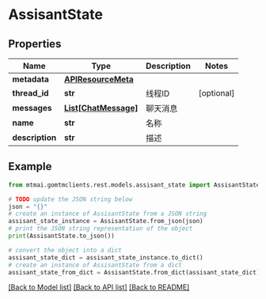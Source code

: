 # AssisantState


## Properties

Name | Type | Description | Notes
------------ | ------------- | ------------- | -------------
**metadata** | [**APIResourceMeta**](APIResourceMeta.md) |  | 
**thread_id** | **str** | 线程ID | [optional] 
**messages** | [**List[ChatMessage]**](ChatMessage.md) | 聊天消息 | 
**name** | **str** | 名称 | 
**description** | **str** | 描述 | 

## Example

```python
from mtmai.gomtmclients.rest.models.assisant_state import AssisantState

# TODO update the JSON string below
json = "{}"
# create an instance of AssisantState from a JSON string
assisant_state_instance = AssisantState.from_json(json)
# print the JSON string representation of the object
print(AssisantState.to_json())

# convert the object into a dict
assisant_state_dict = assisant_state_instance.to_dict()
# create an instance of AssisantState from a dict
assisant_state_from_dict = AssisantState.from_dict(assisant_state_dict)
```
[[Back to Model list]](../README.md#documentation-for-models) [[Back to API list]](../README.md#documentation-for-api-endpoints) [[Back to README]](../README.md)


